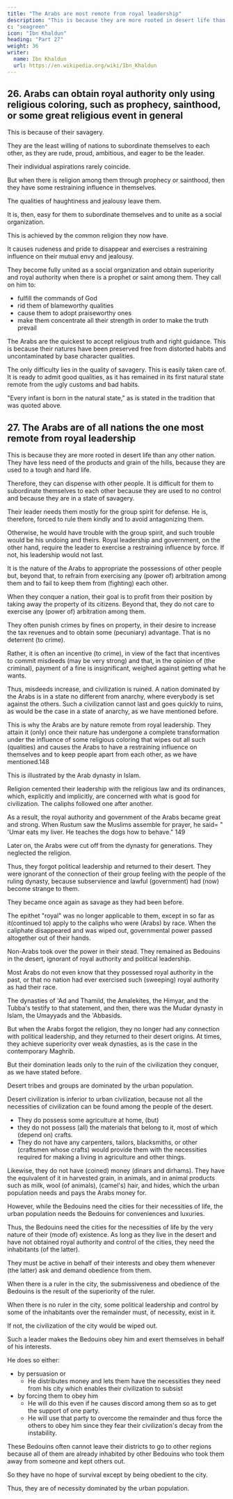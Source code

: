 ```yaml
---
title: "The Arabs are most remote from royal leadership"
description: "This is because they are more rooted in desert life than any other nation"
c: "seagreen"
icon: "Ibn Khaldun"
heading: "Part 27"
weight: 36
writer:
  name: Ibn Khaldun
  url: https://en.wikipedia.org/wiki/Ibn_Khaldun
---
```



## 26. Arabs can obtain royal authority only using religious coloring, such as prophecy, sainthood, or some great religious event in general

This is because of their savagery. 

They are the least willing of nations to subordinate themselves to each other, as they are rude, proud, ambitious, and eager to be the leader. 

Their individual aspirations rarely coincide. 

But when there is religion among them through prophecy or sainthood, then they have some restraining influence in themselves. 

The qualities of haughtiness and jealousy leave them. 

It is, then, easy for them to subordinate themselves and to unite as a social organization. 

This is achieved by the common religion they now have.

It causes rudeness and pride to disappear and exercises a restraining influence on their mutual envy and jealousy. 

They become fully united as a social organization and obtain superiority and royal authority when there is a prophet or saint among them. They call on him to:
- fulfill the commands of God
- rid them of blameworthy qualities
- cause them to adopt praiseworthy ones
- make them concentrate all their strength in order to make the truth prevail


The Arabs are the quickest to accept religious truth and right guidance. This is because their natures have been preserved free from distorted habits and uncontaminated by base character qualities. 

The only difficulty lies in the quality of savagery. This is easily taken care of. It is ready to admit good qualities, as it has remained in its first natural state remote from the ugly customs and bad habits.

 <!-- that leave their impress upon the soul.  -->

"Every infant is born in the natural state," as is stated in the tradition that was quoted above.



## 27. The Arabs are of all nations the one most remote from royal leadership

This is because they are more rooted in desert life than any other nation. They have less need of the products and grain of the hills, because they are used to a tough and hard life. 

Therefore, they can dispense with other people. It is difficult for them to subordinate themselves to each other because they are used to no control and because they are in a state of savagery. 

Their leader needs them mostly for the group spirit <!-- that is necessary --> for <!-- purposes of --> defense. He is, therefore, forced to rule them kindly and to avoid antagonizing them. 

Otherwise, he would have trouble with the group spirit, and such trouble would be his undoing and theirs. Royal leadership and government, on the other hand, require the leader to exercise a restraining influence by force. If not, his leadership would not last.

It is the nature of the Arabs to appropriate the possessions of other people but, beyond that, to refrain from exercising any (power of) arbitration among them and to fail to keep them from (fighting) each other.

When they conquer a nation, their goal is to profit from their position by taking away the property of its citizens. Beyond that, they do not care to exercise any (power of) arbitration among them. 

They often punish crimes by fines on property, in their desire to increase the tax revenues and to obtain some (pecuniary) advantage. That is no deterrent (to crime).

Rather, it is often an incentive (to crime), in view of the fact that incentives to commit misdeeds (may be very strong) and that, in the opinion of (the criminal), payment of a fine is insignificant, weighed against getting what he wants. 

Thus, misdeeds increase, and civilization is ruined. A nation dominated by the Arabs is in a state no different from anarchy, where everybody is set against the others. Such a civilization cannot last and goes quickly to ruins, as would be the
case in a state of anarchy, as we have mentioned before.

This is why the Arabs are by nature remote from royal leadership. They attain it (only) once their nature has undergone a complete transformation under the influence of some religious coloring that wipes out all such (qualities) and causes the Arabs to have a restraining influence on themselves and to keep people apart from each other, as we have mentioned.148

This is illustrated by the Arab dynasty in Islam. 

Religion cemented their leadership with the religious law and its ordinances, which, explicitly and implicitly, are concerned with what is good for civilization. The caliphs followed one after another. 

As a result, the royal authority and government of the Arabs became great and strong. When Rustum saw the Muslims assemble for prayer, he said= " 'Umar eats my liver. He teaches the dogs how to behave." 149


Later on, the Arabs were cut off from the dynasty for generations. They neglected the religion. 

Thus, they forgot political leadership and returned to their desert. They were ignorant of the connection of their group feeling with the people of the ruling dynasty, because subservience and lawful (government) had (now) become strange to them. 

They became once again as savage as they had been before. 

The epithet "royal" was no longer applicable to them, except in so far as it(continued to) apply to the caliphs who were (Arabs) by race. When the caliphate disappeared and was wiped out, governmental power passed altogether out of their hands. 

Non-Arabs took over the power in their stead. They remained as Bedouins in the desert, ignorant of royal authority and political leadership. 

Most Arabs do not even know that they possessed royal authority in the past, or that no nation had ever exercised such (sweeping) royal authority as had their race.

The dynasties of 'Ad and Thamild, the Amalekites, the Himyar, and the Tubba's testify to that statement, and then, there was the Mudar dynasty in Islam, the Umayyads and the 'Abbasids.

But when the Arabs forgot the religion, they no longer had any connection with political leadership, and they returned to their desert origins. At times, they achieve superiority over weak dynasties, as is the case in the contemporary Maghrib. 

But their domination leads only to the ruin of the civilization they conquer, as we have stated before.

Desert tribes and groups are dominated by the urban population.

Desert civilization is inferior to urban civilization, because not all the necessities of civilization can be found among the people of the desert. 
- They do possess some agriculture at home, (but)
- they do not possess (all) the materials that belong to it, most of which (depend on)
crafts. 
- They do not have any carpenters, tailors, blacksmiths, or other (craftsmen whose crafts) would provide them with the necessities required for making a living in agriculture and other things.

Likewise, they do not have (coined) money (dinars and dirhams). They have the equivalent of it in harvested grain, in animals, and in animal products such as milk, wool (of animals), (camel's) hair, and hides, which the urban population needs and pays the Arabs money for. 

However, while the Bedouins need the cities for their necessities of life, the urban population needs the Bedouins for conveniences and luxuries. 

Thus, the Bedouins need the cities for the necessities of life by the very nature of their (mode of) existence. As long as they live in the desert and have not obtained royal authority and control of the cities, they need the inhabitants (of the latter). 

They must be active in behalf of their interests and obey them whenever (the latter) ask and demand obedience from them.

When there is a ruler in the city, the submissiveness and obedience of the Bedouins is the result of the superiority of the ruler.

When there is no ruler in the city, some political leadership and control by some of the inhabitants over the remainder must, of necessity, exist in it. 

If not, the civilization of the city would be wiped out.

Such a leader makes the Bedouins obey him and exert themselves in behalf of his interests.

He does so either:
- by persuasion or
  - He distributes money and lets them have the necessities they need from his city which enables their civilization to subsist
- by forcing them to obey him
  - He will do this even if he causes discord among them so as to get the support of one party.
  - He will use that party to overcome the remainder and thus force the others to obey him since they fear their civilization's decay from the instability. 

These Bedouins often cannot leave their districts to go to other regions because all of them are already inhabited by other Bedouins who took them away from someone and kept others out.

So they have no hope of survival except by being obedient to the city.

Thus, they are of necessity dominated by the urban population.